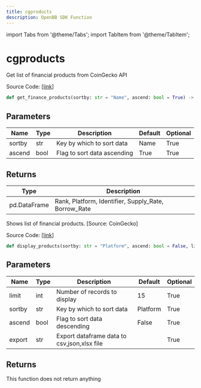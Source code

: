 ```yaml
---
title: cgproducts
description: OpenBB SDK Function
---
```


import Tabs from '@theme/Tabs';
import TabItem from '@theme/TabItem';

# cgproducts

<Tabs>
<TabItem value="model" label="Model" default>

Get list of financial products from CoinGecko API

Source Code: [[link](https://github.com/OpenBB-finance/OpenBBTerminal/tree/main/openbb_terminal/cryptocurrency/overview/pycoingecko_model.py#L292)]

```python
def get_finance_products(sortby: str = "Name", ascend: bool = True) -> DataFrame
```
## Parameters

| Name | Type | Description | Default | Optional |
| ---- | ---- | ----------- | ------- | -------- |
| sortby | str | Key by which to sort data | Name | True |
| ascend | bool | Flag to sort data ascending | True | True |

## Returns

| Type | Description |
| ---- | ----------- |
| pd.DataFrame | Rank,  Platform, Identifier, Supply_Rate, Borrow_Rate |



</TabItem>
<TabItem value="view" label="View">

Shows list of financial products. [Source: CoinGecko]

Source Code: [[link](https://github.com/OpenBB-finance/OpenBBTerminal/tree/main/openbb_terminal/cryptocurrency/overview/pycoingecko_view.py#L587)]

```python
def display_products(sortby: str = "Platform", ascend: bool = False, limit: int = 15, export: str = "") -> None
```
## Parameters

| Name | Type | Description | Default | Optional |
| ---- | ---- | ----------- | ------- | -------- |
| limit | int | Number of records to display | 15 | True |
| sortby | str | Key by which to sort data | Platform | True |
| ascend | bool | Flag to sort data descending | False | True |
| export | str | Export dataframe data to csv,json,xlsx file |  | True |

## Returns

This function does not return anything



</TabItem>
</Tabs>
